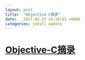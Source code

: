 ```yaml
---
layout: post
title:  "Objective-C摘录"
date:   2017-02-23 14:30:03 +0800
categories: jekyll update
---
```


# [Objective-C摘录](/blog/Objective-C.html)

